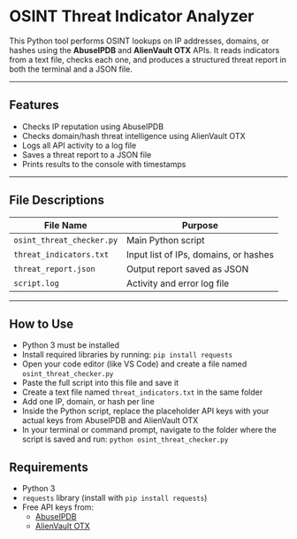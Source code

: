 # OSINT Threat Indicator Analyzer

This Python tool performs OSINT lookups on IP addresses, domains, or hashes using the **AbuseIPDB** and **AlienVault OTX** APIs. It reads indicators from a text file, checks each one, and produces a structured threat report in both the terminal and a JSON file.

---

## Features

- Checks IP reputation using AbuseIPDB
- Checks domain/hash threat intelligence using AlienVault OTX
- Logs all API activity to a log file
- Saves a threat report to a JSON file
- Prints results to the console with timestamps

---

## File Descriptions

| File Name                | Purpose                                |
|--------------------------|----------------------------------------|
| `osint_threat_checker.py`| Main Python script                     |
| `threat_indicators.txt`  | Input list of IPs, domains, or hashes  |
| `threat_report.json`     | Output report saved as JSON            |
| `script.log`             | Activity and error log file            |

---

## How to Use

- Python 3 must be installed
- Install required libraries by running: `pip install requests`
- Open your code editor (like VS Code) and create a file named `osint_threat_checker.py`
- Paste the full script into this file and save it
- Create a text file named `threat_indicators.txt` in the same folder
- Add one IP, domain, or hash per line
- Inside the Python script, replace the placeholder API keys with your actual keys from AbuseIPDB and AlienVault OTX
- In your terminal or command prompt, navigate to the folder where the script is saved and run:
  `python osint_threat_checker.py`

## Requirements

- Python 3  
- `requests` library (install with `pip install requests`)  
- Free API keys from:
  - [AbuseIPDB](https://www.abuseipdb.com/)
  - [AlienVault OTX](https://otx.alienvault.com/)

